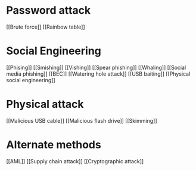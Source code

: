 # Password attack
[[Brute force]]
[[Rainbow table]]

# Social Engineering
[[Phising]]
[[Smishing]]
[[Vishing]]
[[Spear phishing]]
[[Whaling]]
[[Social media phishing]]
[[BEC]]
[[Watering hole attack]]
[[USB baiting]]
[[Physical social engineering]]

# Physical attack
[[Malicious USB cable]]
[[Malicious flash drive]]
[[Skimming]]

# Alternate methods
[[AML]]
[[Supply chain attack]]
[[Cryptographic attack]]

